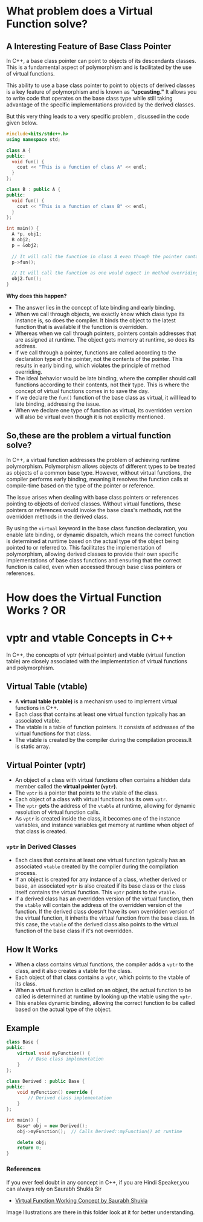 # What problem does a Virtual Function solve?

## A Interesting Feature of Base Class Pointer

In C++, a base class pointer can point to objects of its descendants classes. This is a fundamental aspect of polymorphism and is facilitated by the use of virtual functions.

This ability to use a base class pointer to point to objects of derived classes is a key feature of polymorphism and is known as **"upcasting."** It allows you to write code that operates on the base class type while still taking advantage of the specific implementations provided by the derived classes.

But this very thing leads to a very specific problem , disussed in  the code given below.

```cpp
#include<bits/stdc++.h>
using namespace std;

class A {
public:
  void fun() {
    cout << "This is a function of class A" << endl;
  }
};

class B : public A {
public:
  void fun() {
    cout << "This is a function of class B" << endl;
  }
};

int main() {
  A *p, obj1;
  B obj2;
  p = &obj2;
  
  // It will call the function in class A even though the pointer contains the address of class type B;
  p->fun();

  // It will call the function as one would expect in method overriding case.
  obj2.fun();
}

```

**Why does this happen?**
  
  - The answer lies in the concept of late binding and early binding.
  - When we call through objects, we exactly know which class type its instance is, so does the compiler. It binds the object to the latest function that is available if the function is overridden.
  - Whereas when we call through pointers, pointers contain addresses that are assigned at runtime. The object gets memory at runtime, so does its address.
  - If we call through a pointer, functions are called according to the declaration type of the pointer, not the contents of the pointer. This results in early binding, which violates the principle of method overriding.
  - The ideal behavior would be late binding, where the compiler should call functions according to their contents, not their type. This is where the concept of virtual functions comes in to save the day.
  - If we declare the `fun()` function of the base class as virtual, it will lead to late binding, addressing the issue.
  - When we declare one type of function as virtual, its overridden version will also be virtual even though it is not explicitly mentioned.



## So,these are the problem a virtual function solve?

In C++, a virtual function addresses the problem of achieving runtime polymorphism. Polymorphism allows objects of different types to be treated as objects of a common base type. However, without virtual functions, the compiler performs early binding, meaning it resolves the function calls at compile-time based on the type of the pointer or reference.

The issue arises when dealing with base class pointers or references pointing to objects of derived classes. Without virtual functions, these pointers or references would invoke the base class's methods, not the overridden methods in the derived class.

By using the `virtual` keyword in the base class function declaration, you enable late binding, or dynamic dispatch, which means the correct function is determined at runtime based on the actual type of the object being pointed to or referred to. This facilitates the implementation of polymorphism, allowing derived classes to provide their own specific implementations of base class functions and ensuring that the correct function is called, even when accessed through base class pointers or references.

# How does the Virtual Function Works ? OR
                               
# vptr and vtable Concepts in C++

In C++, the concepts of vptr (virtual pointer) and vtable (virtual function table) are closely associated with the implementation of virtual functions and polymorphism. 

## Virtual Table (vtable)

- A **virtual table (vtable)** is a mechanism used to implement virtual functions in C++.
- Each class that contains at least one virtual function typically has an associated vtable.
- The vtable is a table of function pointers. It consists of addresses of the virtual functions for that class.
- The vtable is created by the compiler during the compilation process.It is static array.

## Virtual Pointer (vptr)

- An object of a class with virtual functions often contains a hidden data member called the **virtual pointer (`vptr`)**.
- The `vptr` is a pointer that points to the vtable of the class.
- Each object of a class with virtual functions has its own `vptr`.
- The `vptr` gets the address of the `vtable` at runtime, allowing for dynamic resolution of virtual function calls.
- As `vptr` is created inside the class, it becomes one of the instance variables, and instance variables get memory at runtime when object of that class is created.

### `vptr` in Derived Classes

- Each class that contains at least one virtual function typically has an associated `vtable` created by the compiler during the compilation process.
- If an object is created for any instance of a class, whether derived or base, an associated `vptr` is also created if its base class or the class itself contains the virtual function. This `vptr` points to the `vtable`.
- If a derived class has an overridden version of the virtual function, then the `vtable` will contain the address of the overridden version of the function. If the derived class doesn't have its own overridden version of the virtual function, it inherits the virtual function from the base class. In this case, the `vtable` of the derived class also points to the virtual function of the base class if it's not overridden.



## How It Works

- When a class contains virtual functions, the compiler adds a `vptr` to the class, and it also creates a vtable for the class.
- Each object of that class contains a `vptr`, which points to the vtable of its class.
- When a virtual function is called on an object, the actual function to be called is determined at runtime by looking up the vtable using the `vptr`.
- This enables dynamic binding, allowing the correct function to be called based on the actual type of the object.

## Example

```cpp
class Base {
public:
    virtual void myFunction() {
        // Base class implementation
    }
};

class Derived : public Base {
public:
    void myFunction() override {
        // Derived class implementation
    }
};

int main() {
    Base* obj = new Derived();
    obj->myFunction();  // Calls Derived::myFunction() at runtime

    delete obj;
    return 0;
}
```

### References

If you ever feel doubt in any concept in C++, if you are Hindi Speaker,you can always rely on Saurabh Shukla Sir

- [Virtual Function Working Concept by Saurabh Shukla](https://www.youtube.com/watch?v=Z_FiER8aAqM&t=12s)

Image Illustrations are there in this folder look at it for better understanding.



